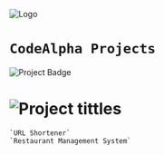 ![Logo](https://www.codealpha.tech/img/codealphalogo.png)

# `CodeAlpha Projects`

   ![Project Badge](https://img.shields.io/badge/%20By-ABEL_MEKURIYA-red?style=for-the-badge)

# ![Project tittles](https://img.shields.io/badge/%20📍-PROJECTS-blue?style=for-the-badge)
   
    `URL Shortener`
    `Restaurant Management System`


